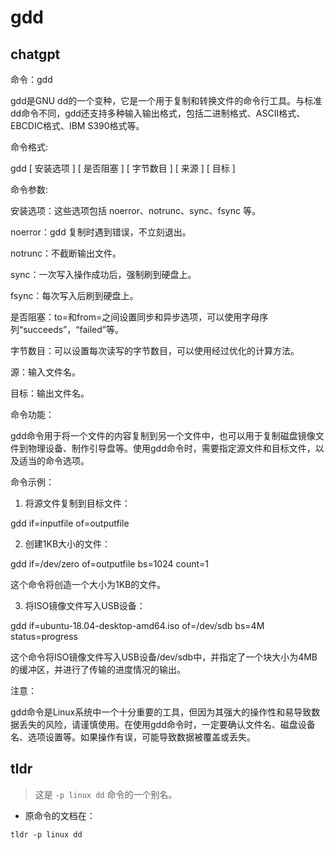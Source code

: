# gdd 
## chatgpt 
命令：gdd

gdd是GNU dd的一个变种，它是一个用于复制和转换文件的命令行工具。与标准dd命令不同，gdd还支持多种输入输出格式，包括二进制格式、ASCII格式、EBCDIC格式、IBM S390格式等。

命令格式:

gdd [ 安装选项 ] [ 是否阻塞 ] [ 字节数目 ] [ 来源 ] [ 目标 ]

命令参数:

安装选项：这些选项包括 noerror、notrunc、sync、fsync 等。

noerror：gdd 复制时遇到错误，不立刻退出。

notrunc：不截断输出文件。

sync：一次写入操作成功后，强制刷到硬盘上。

fsync：每次写入后刷到硬盘上。

是否阻塞：to=和from=之间设置同步和异步选项，可以使用字母序列“succeeds”，“failed”等。

字节数目：可以设置每次读写的字节数目，可以使用经过优化的计算方法。

源：输入文件名。

目标：输出文件名。

命令功能：

gdd命令用于将一个文件的内容复制到另一个文件中，也可以用于复制磁盘镜像文件到物理设备、制作引导盘等。使用gdd命令时，需要指定源文件和目标文件，以及适当的命令选项。

命令示例：

1. 将源文件复制到目标文件：

  gdd if=inputfile of=outputfile

2. 创建1KB大小的文件：

  gdd if=/dev/zero of=outputfile bs=1024 count=1

  这个命令将创造一个大小为1KB的文件。

3. 将ISO镜像文件写入USB设备：

  gdd if=ubuntu-18.04-desktop-amd64.iso of=/dev/sdb bs=4M status=progress

  这个命令将ISO镜像文件写入USB设备/dev/sdb中，并指定了一个块大小为4MB的缓冲区，并进行了传输的进度情况的输出。

注意：

gdd命令是Linux系统中一个十分重要的工具，但因为其强大的操作性和易导致数据丢失的风险，请谨慎使用。在使用gdd命令时，一定要确认文件名、磁盘设备名、选项设置等。如果操作有误，可能导致数据被覆盖或丢失。 

## tldr 
 
> 这是 `-p linux dd` 命令的一个别名。

- 原命令的文档在：

`tldr -p linux dd`
